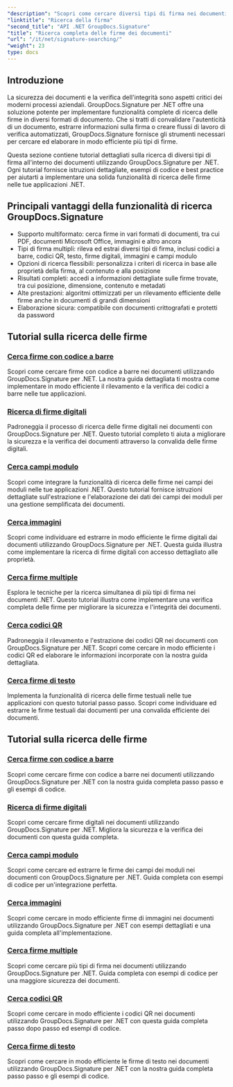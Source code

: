 ```yaml
---
"description": "Scopri come cercare diversi tipi di firma nei documenti .NET con GroupDocs.Signature. Tutorial completi per la ricerca di firme tramite codici a barre, firme digitali, firme testuali, firme QR, firme con immagini e firme nei campi dei moduli."
"linktitle": "Ricerca della firma"
"second_title": "API .NET GroupDocs.Signature"
"title": "Ricerca completa delle firme dei documenti"
"url": "/it/net/signature-searching/"
"weight": 23
type: docs
---
```

## Introduzione

La sicurezza dei documenti e la verifica dell'integrità sono aspetti critici dei moderni processi aziendali. GroupDocs.Signature per .NET offre una soluzione potente per implementare funzionalità complete di ricerca delle firme in diversi formati di documento. Che si tratti di convalidare l'autenticità di un documento, estrarre informazioni sulla firma o creare flussi di lavoro di verifica automatizzati, GroupDocs.Signature fornisce gli strumenti necessari per cercare ed elaborare in modo efficiente più tipi di firme.

Questa sezione contiene tutorial dettagliati sulla ricerca di diversi tipi di firma all'interno dei documenti utilizzando GroupDocs.Signature per .NET. Ogni tutorial fornisce istruzioni dettagliate, esempi di codice e best practice per aiutarti a implementare una solida funzionalità di ricerca delle firme nelle tue applicazioni .NET.

## Principali vantaggi della funzionalità di ricerca GroupDocs.Signature

- Supporto multiformato: cerca firme in vari formati di documenti, tra cui PDF, documenti Microsoft Office, immagini e altro ancora
- Tipi di firma multipli: rileva ed estrai diversi tipi di firma, inclusi codici a barre, codici QR, testo, firme digitali, immagini e campi modulo
- Opzioni di ricerca flessibili: personalizza i criteri di ricerca in base alle proprietà della firma, al contenuto e alla posizione
- Risultati completi: accedi a informazioni dettagliate sulle firme trovate, tra cui posizione, dimensione, contenuto e metadati
- Alte prestazioni: algoritmi ottimizzati per un rilevamento efficiente delle firme anche in documenti di grandi dimensioni
- Elaborazione sicura: compatibile con documenti crittografati e protetti da password

## Tutorial sulla ricerca delle firme

### [Cerca firme con codice a barre](./search-for-barcode/)
Scopri come cercare firme con codice a barre nei documenti utilizzando GroupDocs.Signature per .NET. La nostra guida dettagliata ti mostra come implementare in modo efficiente il rilevamento e la verifica dei codici a barre nelle tue applicazioni.

### [Ricerca di firme digitali](./search-for-digital-signatures/)
Padroneggia il processo di ricerca delle firme digitali nei documenti con GroupDocs.Signature per .NET. Questo tutorial completo ti aiuta a migliorare la sicurezza e la verifica dei documenti attraverso la convalida delle firme digitali.

### [Cerca campi modulo](./search-for-form-fields/)
Scopri come integrare la funzionalità di ricerca delle firme nei campi dei moduli nelle tue applicazioni .NET. Questo tutorial fornisce istruzioni dettagliate sull'estrazione e l'elaborazione dei dati dei campi dei moduli per una gestione semplificata dei documenti.

### [Cerca immagini](./search-for-images/)
Scopri come individuare ed estrarre in modo efficiente le firme digitali dai documenti utilizzando GroupDocs.Signature per .NET. Questa guida illustra come implementare la ricerca di firme digitali con accesso dettagliato alle proprietà.

### [Cerca firme multiple](./search-for-multiple-signatures/)
Esplora le tecniche per la ricerca simultanea di più tipi di firma nei documenti .NET. Questo tutorial illustra come implementare una verifica completa delle firme per migliorare la sicurezza e l'integrità dei documenti.

### [Cerca codici QR](./search-for-qr-codes/)
Padroneggia il rilevamento e l'estrazione dei codici QR nei documenti con GroupDocs.Signature per .NET. Scopri come cercare in modo efficiente i codici QR ed elaborare le informazioni incorporate con la nostra guida dettagliata.

### [Cerca firme di testo](./search-for-text-signatures/)
Implementa la funzionalità di ricerca delle firme testuali nelle tue applicazioni con questo tutorial passo passo. Scopri come individuare ed estrarre le firme testuali dai documenti per una convalida efficiente dei documenti.

## Tutorial sulla ricerca delle firme
### [Cerca firme con codice a barre](./search-for-barcode/)
Scopri come cercare firme con codice a barre nei documenti utilizzando GroupDocs.Signature per .NET con la nostra guida completa passo passo e gli esempi di codice.

### [Ricerca di firme digitali](./search-for-digital-signatures/)
Scopri come cercare firme digitali nei documenti utilizzando GroupDocs.Signature per .NET. Migliora la sicurezza e la verifica dei documenti con questa guida completa.

### [Cerca campi modulo](./search-for-form-fields/)
Scopri come cercare ed estrarre le firme dei campi dei moduli nei documenti con GroupDocs.Signature per .NET. Guida completa con esempi di codice per un'integrazione perfetta.

### [Cerca immagini](./search-for-images/)
Scopri come cercare in modo efficiente firme di immagini nei documenti utilizzando GroupDocs.Signature per .NET con esempi dettagliati e una guida completa all'implementazione.

### [Cerca firme multiple](./search-for-multiple-signatures/)
Scopri come cercare più tipi di firma nei documenti utilizzando GroupDocs.Signature per .NET. Guida completa con esempi di codice per una maggiore sicurezza dei documenti.

### [Cerca codici QR](./search-for-qr-codes/)
Scopri come cercare in modo efficiente i codici QR nei documenti utilizzando GroupDocs.Signature per .NET con questa guida completa passo dopo passo ed esempi di codice.

### [Cerca firme di testo](./search-for-text-signatures/)
Scopri come cercare in modo efficiente le firme di testo nei documenti utilizzando GroupDocs.Signature per .NET con la nostra guida completa passo passo e gli esempi di codice.